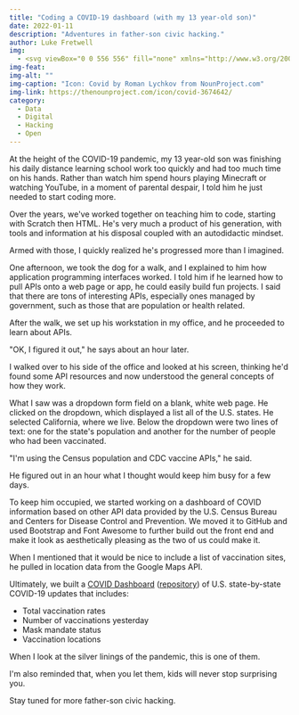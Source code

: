 ```yaml
---
title: "Coding a COVID-19 dashboard (with my 13 year-old son)"
date: 2022-01-11
description: "Adventures in father-son civic hacking."
author: Luke Fretwell
img: 
  - <svg viewBox="0 0 556 556" fill="none" xmlns="http://www.w3.org/2000/svg"><path fill-rule="evenodd" clip-rule="evenodd" d="M538.56 344.64C520.08 353.601 512.24 312.16 482.001 304.32C477.52 339.039 464.079 372.082 443.36 400.64C469.122 416.32 502.161 392.242 508.321 415.761C515.04 441.523 438.88 517.681 414.801 509.281C395.199 502.562 419.281 467.84 403.602 441.519C375.043 463.917 340.883 477.917 304.481 482.398C312.321 512.078 353.2 519.918 344.243 538.398C333.602 561.359 225.523 561.359 212.083 538.398C199.763 517.117 240.083 510.957 247.364 481.839C212.645 476.8 179.602 462.8 152.165 440.96C136.485 467.28 160.005 501.999 140.966 508.722C117.443 517.679 41.282 441.519 48.001 415.761C54.1612 392.241 87.2 416.32 112.962 400.64C92.243 372.64 78.802 339.601 74.321 304.32C44.079 312.16 36.801 353.601 17.762 344.64C-5.199 333.999 -5.199 225.92 17.762 212.48C39.043 200.16 45.203 241.039 74.883 247.761C79.9221 213.042 93.922 180.562 115.762 152.562C88.883 135.761 54.16 160.402 46.883 140.8C38.4807 117.28 114.641 41.12 140.399 47.839C164.481 53.9992 139.282 87.601 156.079 113.921C182.958 93.761 214.88 80.882 248.477 75.843C241.758 45.605 200.317 39.445 212.637 18.163C226.078 -4.79799 334.157 -4.79799 344.797 18.163C353.758 37.202 311.758 44.483 304.477 75.284C339.196 79.7645 372.239 93.206 400.239 113.925C417.04 87.601 392.399 53.999 415.923 47.839C441.681 41.1202 517.843 117.28 509.443 141.359C502.162 160.961 467.443 136.879 441.123 153.121C462.404 180.562 476.963 213.601 482.002 248.32C511.682 241.039 517.842 200.718 539.123 213.039C561.521 225.922 561.521 333.999 538.56 344.639L538.56 344.64Z" fill="#ffffff"/></svg>
img-feat: 
img-alt: ""
img-caption: "Icon: Covid by Roman Lychkov from NounProject.com"
img-link: https://thenounproject.com/icon/covid-3674642/
category:
  - Data
  - Digital
  - Hacking
  - Open
---
```


At the height of the COVID-19 pandemic, my 13 year-old son was finishing his daily distance learning school work too quickly and had too much time on his hands. Rather than watch him spend hours playing Minecraft or watching YouTube, in a moment of parental despair, I told him he just needed to start coding more.

Over the years, we've worked together on teaching him to code, starting with Scratch then HTML. He's very much a product of his generation, with tools and information at his disposal coupled with an autodidactic mindset.

Armed with those, I quickly realized he's progressed more than I imagined.

One afternoon, we took the dog for a walk, and I explained to him how application programming interfaces worked. I told him if he learned how to pull APIs onto a web page or app, he could easily build fun projects. I said that there are tons of interesting APIs, especially ones managed by government, such as those that are population or health related.

After the walk, we set up his workstation in my office, and he proceeded to learn about APIs. 

"OK, I figured it out," he says about an hour later.

I walked over to his side of the office and looked at his screen, thinking he'd found some API resources and now understood the general concepts of how they work.

What I saw was a dropdown form field on a blank, white web page. He clicked on the dropdown, which displayed a list all of the U.S. states. He selected California, where we live. Below the dropdown were two lines of text: one for the state's population and another for the number of people who had been vaccinated.

"I'm using the Census population and CDC vaccine APIs," he said.

He figured out in an hour what I thought would keep him busy for a few days.

To keep him occupied, we started working on a dashboard of COVID information based on other API data provided by the U.S. Census Bureau and Centers for Disease Control and Prevention. We moved it to GitHub and used Bootstrap and Font Awesome to further build out the front end and make it look as aesthetically pleasing as the two of us could make it.

When I mentioned that it would be nice to include a list of vaccination sites, he pulled in location data from the Google Maps API.

Ultimately, we built a [COVID Dashboard](https://covid.govfresh.com/) ([repository](https://github.com/govfresh/covid)) of U.S. state-by-state COVID-19 updates that includes:

* Total vaccination rates
* Number of vaccinations yesterday
* Mask mandate status
* Vaccination locations

When I look at the silver linings of the pandemic, this is one of them.

I'm also reminded that, when you let them, kids will never stop surprising you.

Stay tuned for more father-son civic hacking.